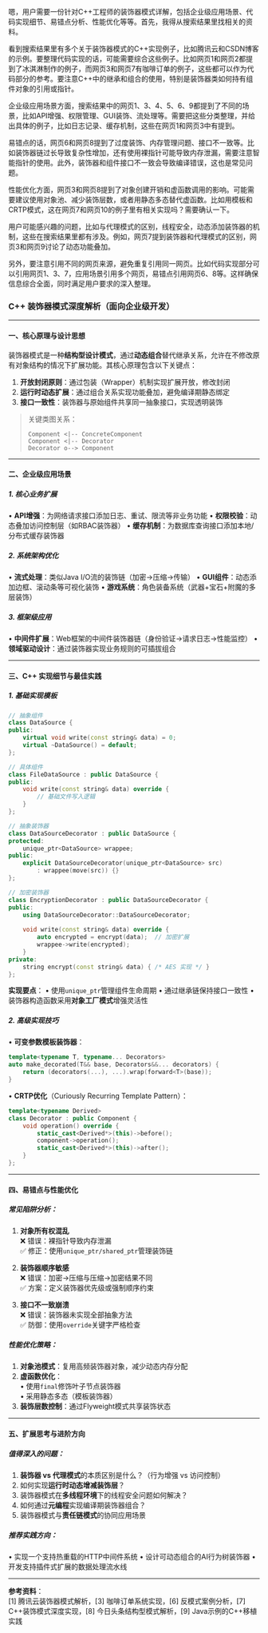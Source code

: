 嗯，用户需要一份针对C++工程师的装饰器模式详解，包括企业级应用场景、代码实现细节、易错点分析、性能优化等等。首先，我得从搜索结果里找相关的资料。

看到搜索结果里有多个关于装饰器模式的C++实现例子，比如腾讯云和CSDN博客的示例。要整理代码实现的话，可能需要综合这些例子。比如网页1和网页2都提到了冰淇淋制作的例子，而网页3和网页7有咖啡订单的例子，这些都可以作为代码部分的参考。要注意C++中的继承和组合的使用，特别是装饰器类如何持有组件对象的引用或指针。

企业级应用场景方面，搜索结果中的网页1、3、4、5、6、9都提到了不同的场景，比如API增强、权限管理、GUI装饰、流处理等。需要把这些分类整理，并给出具体的例子，比如日志记录、缓存机制，这些在网页1和网页3中有提到。

易错点的话，网页6和网页8提到了过度装饰、内存管理问题、接口不一致等。比如装饰器链过长导致复杂性增加，还有使用裸指针可能导致内存泄漏，需要注意智能指针的使用。此外，装饰器和组件接口不一致会导致编译错误，这也是常见问题。

性能优化方面，网页3和网页8提到了对象创建开销和虚函数调用的影响。可能需要建议使用对象池、减少装饰层数，或者用静态多态替代虚函数。比如用模板和CRTP模式，这在网页7和网页10的例子里有相关实现吗？需要确认一下。

用户可能感兴趣的问题，比如与代理模式的区别，线程安全，动态添加装饰器的机制，这些在搜索结果里都有涉及。例如，网页7提到装饰器和代理模式的区别，网页3和网页9讨论了动态功能叠加。

另外，要注意引用不同的网页来源，避免重复引用同一网页。比如代码实现部分可以引用网页1、3、7，应用场景引用多个网页，易错点引用网页6、8等。这样确保信息综合全面，同时满足用户要求的深入整理。




### C++ 装饰器模式深度解析（面向企业级开发）

---

#### 一、核心原理与设计思想
装饰器模式是一种**结构型设计模式**，通过**动态组合**替代继承关系，允许在不修改原有对象结构的情况下扩展功能。其核心原理包含以下关键点：
1. **开放封闭原则**：通过包装（Wrapper）机制实现扩展开放，修改封闭
2. **运行时动态扩展**：通过组合关系实现功能叠加，避免编译期静态绑定
3. **接口一致性**：装饰器与原始组件共享同一抽象接口，实现透明装饰

> 关键类图关系：
> ```
> Component <|-- ConcreteComponent
> Component <|-- Decorator
> Decorator o--> Component
> ```

---

#### 二、企业级应用场景
##### 1. 核心业务扩展
• **API增强**：为网络请求接口添加日志、重试、限流等非业务功能
• **权限校验**：动态叠加访问控制层（如RBAC装饰器）
• **缓存机制**：为数据库查询接口添加本地/分布式缓存装饰器

##### 2. 系统架构优化
• **流式处理**：类似Java I/O流的装饰链（加密→压缩→传输）
• **GUI组件**：动态添加边框、滚动条等可视化装饰
• **游戏系统**：角色装备系统（武器+宝石+附魔的多层装饰）

##### 3. 框架级应用
• **中间件扩展**：Web框架的中间件装饰器链（身份验证→请求日志→性能监控）
• **领域驱动设计**：通过装饰器实现业务规则的可插拔组合

---

#### 三、C++ 实现细节与最佳实践
##### 1. 基础实现模板
```cpp
// 抽象组件
class DataSource {
public:
    virtual void write(const string& data) = 0;
    virtual ~DataSource() = default;
};

// 具体组件
class FileDataSource : public DataSource {
public:
    void write(const string& data) override {
        // 基础文件写入逻辑
    }
};

// 抽象装饰器
class DataSourceDecorator : public DataSource {
protected:
    unique_ptr<DataSource> wrappee;
public:
    explicit DataSourceDecorator(unique_ptr<DataSource> src)
        : wrappee(move(src)) {}
};

// 加密装饰器
class EncryptionDecorator : public DataSourceDecorator {
public:
    using DataSourceDecorator::DataSourceDecorator;
    
    void write(const string& data) override {
        auto encrypted = encrypt(data);  // 加密扩展
        wrappee->write(encrypted);
    }
private:
    string encrypt(const string& data) { /* AES 实现 */ }
};
```
**实现要点**：
• 使用`unique_ptr`管理组件生命周期
• 通过继承链保持接口一致性
• 装饰器构造函数采用**对象工厂模式**增强灵活性

##### 2. 高级实现技巧
• **可变参数模板装饰器**：
  ```cpp
  template<typename T, typename... Decorators>
  auto make_decorated(T&& base, Decorators&&... decorators) {
      return (decorators(...), ...).wrap(forward<T>(base));
  }
  ```
• **CRTP优化**（Curiously Recurring Template Pattern）：
  ```cpp
  template<typename Derived>
  class Decorator : public Component {
      void operation() override {
          static_cast<Derived*>(this)->before();
          component->operation();
          static_cast<Derived*>(this)->after();
      }
  };
  ```

---

#### 四、易错点与性能优化
##### 常见陷阱分析：
1. **对象所有权混乱**  
   ❌ 错误：裸指针导致内存泄漏  
   ✅ 修正：使用`unique_ptr/shared_ptr`管理装饰链

2. **装饰器顺序敏感**  
   ❌ 错误：加密→压缩与压缩→加密结果不同  
   ✅ 方案：定义装饰器优先级或强制顺序约束

3. **接口不一致崩溃**  
   ❌ 错误：装饰器未实现全部抽象方法  
   ✅ 防御：使用`override`关键字严格检查

##### 性能优化策略：
1. **对象池模式**：复用高频装饰器对象，减少动态内存分配
2. **虚函数优化**：  
   • 使用`final`修饰叶子节点装饰器  
   • 采用静态多态（模板装饰器）
3. **装饰层数控制**：通过Flyweight模式共享装饰状态

---

#### 五、扩展思考与进阶方向
##### 值得深入的问题：
1. **装饰器 vs 代理模式**的本质区别是什么？（行为增强 vs 访问控制）
2. 如何实现**运行时动态增减装饰层**？
3. 装饰器模式在**多线程环境**下的线程安全问题如何解决？
4. 如何通过**元编程**实现编译期装饰器组合？
5. 装饰器模式与**责任链模式**的协同应用场景

##### 推荐实践方向：
• 实现一个支持热重载的HTTP中间件系统
• 设计可动态组合的AI行为树装饰器
• 开发支持插件式扩展的数据处理流水线

---

**参考资料**：  
[1] 腾讯云装饰器模式解析，[3] 咖啡订单系统实现，[6] 反模式案例分析，[7] C++装饰模式深度实现，[8] 今日头条结构型模式解析，[9] Java示例的C++移植实践